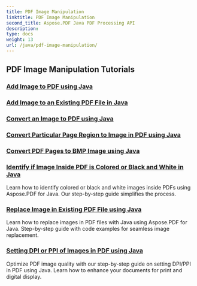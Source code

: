 ```yaml
---
title: PDF Image Manipulation
linktitle: PDF Image Manipulation
second_title: Aspose.PDF Java PDF Processing API
description: 
type: docs
weight: 13
url: /java/pdf-image-manipulation/
---
```


## PDF Image Manipulation Tutorials
### [Add Image to PDF using Java](./add-image-to-pdf-using-java/)
### [Add Image to an Existing PDF File in Java](./add-image-to-an-existing-pdf-file-in-java/)
### [Convert an Image to PDF using Java](./convert-an-image-to-pdf-using-java/)
### [Convert Particular Page Region to Image in PDF using Java](./convert-particular-page-region-to-image-in-pdf-using-java/)
### [Convert PDF Pages to BMP Image using Java](./convert-pdf-pages-to-bmp-image-using-java/)
### [Identify if Image Inside PDF is Colored or Black and White in Java](./identify-if-image-inside-pdf-is-colored-or-black-and-white-in-java/)
Learn how to identify colored or black and white images inside PDFs using Aspose.PDF for Java. Our step-by-step guide simplifies the process.
### [Replace Image in Existing PDF File using Java](./replace-image-in-existing-pdf-file-using-java/)
Learn how to replace images in PDF files with Java using Aspose.PDF for Java. Step-by-step guide with code examples for seamless image replacement.
### [Setting DPI or PPI of Images in PDF using Java](./setting-dpi-or-ppi-of-images-in-pdf-using-java/)
Optimize PDF image quality with our step-by-step guide on setting DPI/PPI in PDF using Java. Learn how to enhance your documents for print and digital display.